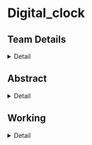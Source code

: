 # Digital_clock


## Team Details
<details>
   <summary>Detail</summary>
   
   >Semester:3rd Sem B. Tech, CSE

   >Section :S1

   >Member-1:ADITHYA B M , 221CS104 ,adithyabm.221cs104@nitk.edu.in

   >Member-2:ARUN M MYAGERI , 221CS113 ,arunmmyageri.221cs113@nitk.edu.in

   >Member-3:KETHAVATH MUNI , 221CS131 ,kethavathmuni.221cs131@nitk.edu.in
 </details>


## Abstract
<details>
  <summary>Detail</summary>
A 12-hour digital clock with a weekday counter is a digital timekeeping device that displays time in a 12-hour format, with AM (Ante Meridiem) and PM (Post Meridiem) indications. It also provides the functionality to keep track of the weekday Digital clocks are ubiquitous in our daily lives, and understanding how they work can be a fascinating journey into the world of digital electronics. The "12-Hour Digital Clock with AM/PM Toggle" project is an exploration of digital logic circuits, sequential logic, and the fundamentals of timekeeping. This project is often a stepping stone for students and electronics enthusiasts to learn and apply their knowledge in a hands-on manner.   
   
• Digital Logic Circuits: The project delves into the basics of digital logic circuits, offering a practical demonstration of how flip-flops, counters, and logic gates can be used to create a functional timekeeping system.
• Sequential Logic: It introduces the concept of sequential logic, emphasizing the importance of state machines in keeping track of time.
• Flip-Flop Operation: The utilization of JK flip-flops to store and update time, information provides an opportunity for individuals to understand flip-flop operation and its role in data storage.
• Binary Counting: The project showcases binary counting as a means of representing hours and minutes, reinforcing binary concepts and their practical applications.
• Display Technology: The use of 7-segment displays illustrates how digital information is visually presented, giving insight into LED technologies and multiplexing displays.
• Timekeeping Fundamentals: Through this project, learners gain insights into the fundamental concepts of timekeeping, including the 12-hour clock format and the differentiation between AM and PM.

MOTIVATION:
Motivation for this project stems from various factors that include may be of educational purpose , professional development, hands on learning , clock customization, fun and challenge ,learning about the counters and etc.

UNIQUE CONTRIBUTION
• "Our digital 12-hour clock boasts a sleek, minimalist design that seamlessly blends with modern decor, making it a unique and stylish addition to any room."
• "With a user-friendly interface and intuitive button controls, our clock simplifies time and weekday settings, providing a hassle-free experience."
</details>


## Working
<details>
   <summary>Detail</summary>
   This project aims to create a functional 12-hour digital clock with an AM/PM indicator 
using digital components such as JK flip-flops, 7-segment displays, and binary counters.
Key Features:
• 12-Hour Time Format: The clock follows the 12-hour time format commonly used in everyday life.
• AM/PM Indicator: (DECODER) A visible AM/PM toggle indicates whether it is morning or afternoon/evening.
• 7-Segment Displays: Time is displayed using 7-segment LED displays, offering a visual representation of hours and minutes.
• Binary Counters: Binary counters are used to keep track of hours and minutes, promoting an understanding of binary counting.
   
Inputs:
• Clk (Clock Signal): Represents the clock signal.
• AM_PM_Toggle: Toggle signal to switch between AM and PM.
• Hour (0-11): Represents the current hour (in a 12-hour format).
• Minute (0-59): Represents the current minute.
• Seconds (0-59):Represents the current seconds.
• 3 : 8 decoder for week day representation.

Outputs:
• Hour_Display (0-11): The displayed hour on the 7-segment display.
• Minute_Display (00-59): The displayed minute on the 7-segment display.
• Second_Display ( 00-59): The displayed second on the 7-segment display.
• AM_LED: LED indicator for AM.
• PM_LED: LED indicator for PM.
• Weekday Counter

Function Table:
Clk
AM/PM 
Toggle Hour Minute Hour Display
Minute 
Display
AM_ 
LED
PM_ 
LED
0 0 0 0 0 00 1 0
1 0 0 1 0 01 1 0
0 0 0 2 0 02 1 0
1 0 0 3 0 03 1 0
... ... ... ... ... ... ... ...
0 0 1 0 1 00 1 0
1 0 1 1 1 01 1 0
0 0 1 2 1 02 1 0
1 0 1 3 1 03 1 0
... ... ... ... ... ... ... ...
0 0 11 56 11 56 1 0
1 0 11 57 11 57 1 0
0 0 11 58 11 58 1 0
1 0 11 59 11 59 1 0
0 1 0 0 0 00 0 1
1 1 0 1 0 01 0 1
0 1 0 2 0 02 0 1
1 1 0 3 0 03 0 1
... ... ... ... ... ... ... ...
0 1 11 56 11 56 0 1
1 1 11 57 11 57 0 1
0 1 11 58 11 58 0 1
1 1 11 59 11 59 0 1
</details>

